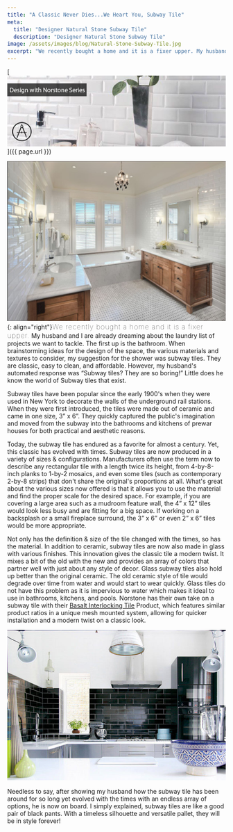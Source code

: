 ```yaml
---
title: "A Classic Never Dies...We Heart You, Subway Tile"
meta:
  title: "Designer Natural Stone Subway Tile"
  description: "Designer Natural Stone Subway Tile"
image: /assets/images/blog/Natural-Stone-Subway-Tile.jpg
excerpt: "We recently bought a home and it is a fixer upper. My husband and I are already dreaming about the laundry list of projects we want to tackle. The first up is the bathroom. When brainstorming ideas for the design of the space, the various materials and textures to consider, my suggestion for the shower was subway tiles. They are classic, easy to clean, and affordable. However, my husband's automated response was \"Subway tiles? They are so boring!\" Little does he know the world of Subway tiles that exist..."
---
```


[![Natural stone subway tile](/assets/images/blog/Natural-Stone-Subway-Tile.jpg)]({{ page.url }})

![Gorgeous white subway tile is a classic](/assets/images/blog/Gorgeous-White-Subway-Tile-is-a-classic.jpg){: align="right"}<span style="font-size:16px;font-weight:lighter;letter-spacing:1px">We recently bought a home and it is a fixer upper.</span> My husband and I are already dreaming about the laundry list of projects we want to tackle. The first up is the bathroom. When brainstorming ideas for the design of the space, the various materials and textures to consider, my suggestion for the shower was subway tiles. They are classic, easy to clean, and affordable. However, my husband's automated response was “Subway tiles? They are so boring!” Little does he know the world of Subway tiles that exist.

Subway tiles have been popular since the early 1900's when they were used in New York to decorate the walls of the underground rail stations. When they were first introduced, the tiles were made out of ceramic and came in one size, 3” x 6”. They quickly captured the public's imagination and moved from the subway into the bathrooms and kitchens of prewar houses for both practical and aesthetic reasons.

Today, the subway tile has endured as a favorite for almost a century. Yet, this classic has evolved with times. Subway tiles are now produced in a variety of sizes &amp; configurations. Manufacturers often use the term now to describe any rectangular tile with a length twice its height, from 4-by-8-inch planks to 1-by-2 mosaics, and even some tiles (such as contemporary 2-by-8 strips) that don't share the original's proportions at all. What's great about the various sizes now offered is that it allows you to use the material and find the proper scale for the desired space. For example, if you are covering a large area such as a mudroom feature wall, the 4” x 12” tiles would look less busy and are fitting for a big space. If working on a backsplash or a small fireplace surround, the 3” x 6” or even 2” x 6” tiles would be more appropriate.

Not only has the definition &amp; size of the tile changed with the times, so has the material. In addition to ceramic, subway tiles are now also made in glass with various finishes. This innovation gives the classic tile a modern twist. It mixes a bit of the old with the new and provides an array of colors that partner well with just about any style of decor. Glass subway tiles also hold up better than the original ceramic. The old ceramic style of tile would degrade over time from water and would start to wear quickly. Glass tiles do not have this problem as it is impervious to water which makes it ideal to use in bathrooms, kitchens, and pools. Norstone has their own take on a subway tile with their [Basalt Interlocking Tile](/products/modern-wall-tile/) Product, which features similar product ratios in a unique mesh mounted system, allowing for quicker installation and a modern twist on a classic look.

![Black Norstone subway tile](/assets/images/blog/Black-Subway-Tile-Norstone.jpg)

Needless to say, after showing my husband how the subway tile has been around for so long yet evolved with the times with an endless array of options, he is now on board. I simply explained, subway tiles are like a good pair of black pants. With a timeless silhouette and versatile pallet, they will be in style forever!
